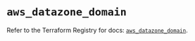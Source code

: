 # `aws_datazone_domain`

Refer to the Terraform Registry for docs: [`aws_datazone_domain`](https://registry.terraform.io/providers/hashicorp/aws/5.100.0/docs/resources/datazone_domain).
